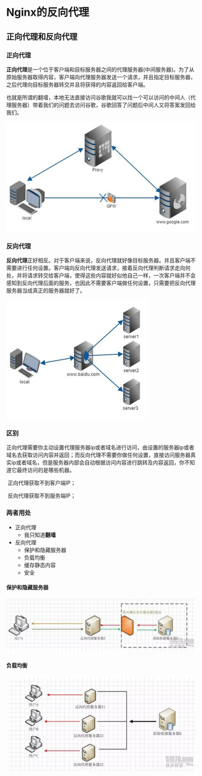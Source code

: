 # Nginx的反向代理

## 正向代理和反向代理

### 正向代理

​	**正向代理**是一个位于客户端和目标服务器之间的代理服务器(中间服务器)。为了从原始服务器取得内容，客户端向代理服务器发送一个请求，并且指定目标服务器，之后代理向目标服务器转交并且将获得的内容返回给客户端。

​	也就是所谓的翻墙，本地无法直接访问谷歌我就可以找一个可以访问的中间人（代理服务器）带着我们的问题去访问谷歌，谷歌回答了问题后中间人又将答案发回给我们。

![img](..\static\v2-07ededff1d415c1fa2db3fd89378eda0_hd.jpg)

### 反向代理

​	**反向代理**正好相反。对于客户端来说，反向代理就好像目标服务器。并且客户端不需要进行任何设置。客户端向反向代理发送请求，接着反向代理判断请求走向何处，并将请求转交给客户端，使得这些内容就好似他自己一样，一次客户端并不会感知到反向代理后面的服务，也因此不需要客户端做任何设置，只需要把反向代理服务器当成真正的服务器就好了。

![img](..\static\v2-816f7595d80b7ef36bf958764a873cba_hd.jpg)

### 区别

​	正向代理需要你主动设置代理服务器ip或者域名进行访问，由设置的服务器ip或者域名去获取访问内容并返回；而反向代理不需要你做任何设置，直接访问服务器真实ip或者域名，但是服务器内部会自动根据访问内容进行跳转及内容返回，你不知道它最终访问的是哪些机器。

​	正向代理获取不到客户端IP；

​	反向代理获取不到服务端IP；

### 两者用处

* 正向代理
  * 我只知道**翻墙**
* 反向代理
  * 保护和隐藏服务器
  * 负载均衡
  * 缓存静态内容
  * 安全

#### 保护和隐藏服务器

![1555751949189](..\static\1555751949189.png)

#### 负载均衡

![1555751898376](..\static\1555751898376.png)




